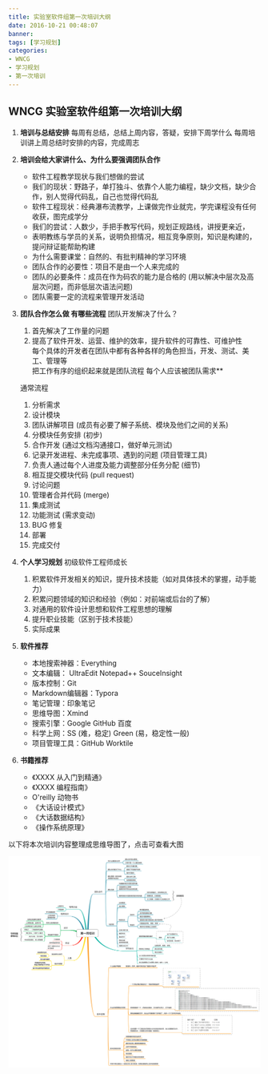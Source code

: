 ```yaml
---
title: 实验室软件组第一次培训大纲
date: 2016-10-21 00:48:07
banner:
tags: [学习规划]
categories: 
- WNCG
- 学习规划
- 第一次培训
---
```



## WNCG 实验室软件组第一次培训大纲


1.  **培训与总结安排**
     每周有总结，总结上周内容，答疑，安排下周学什么
     每周培训讲上周总结时安排的内容，完成周志

<!--more-->

2.  **培训会给大家讲什么、为什么要强调团队合作**
    * 软件工程教学现状与我们想做的尝试
    * 我们的现状：野路子，单打独斗、依靠个人能力编程，缺少文档，缺少合作，别人觉得代码乱，自己也觉得代码乱
    * 软件工程现状：经典瀑布流教学，上课做完作业就完，学完课程没有任何收获，图完成学分
    * 我们的尝试：人数少，手把手教写代码，规划正规路线，讲授更亲近，
    * 表明教练与学员的关系，说明负担情况，相互竞争原则，知识是构建的，提问辩证能帮助构建
    * 为什么需要课堂：自然的、有批判精神的学习环境
    * 团队合作的必要性：项目不是由一个人来完成的
    * 团队的必要条件：成员在作为码农的能力是合格的 (用以解决中层次及高层次问题，而非低层次语法问题)
    * 团队需要一定的流程来管理开发活动

3.  **团队合作怎么做 有哪些流程**
           团队开发解决了什么？
    1. 首先解决了工作量的问题  
    2. 提高了软件开发、运营、维护的效率，提升软件的可靠性、可维护性  
       每个具体的开发者在团队中都有各种各样的角色担当，开发、测试、美工、管理等  
       把工作有序的组织起来就是团队流程
       每个人应该被团队需求**

    通常流程
    1. 分析需求
    2. 设计模块
    3. 团队讲解项目 (成员有必要了解子系统、模块及他们之间的关系)
    4. 分模块任务安排 (初步)
    5. 合作开发 (通过文档沟通接口，做好单元测试)
    6. 记录开发进程、未完成事项、遇到的问题 (项目管理工具)
    7. 负责人通过每个人进度及能力调整部分任务分配 (细节)
    8. 相互提交模块代码  (pull request)
    9. 讨论问题
    10. 管理者合并代码  (merge)
    11. 集成测试
    12. 功能测试 (需求变动)
    13. BUG 修复
    14. 部署
    15. 完成交付

4.  **个人学习规划**
           初级软件工程师成长
    1. 积累软件开发相关的知识，提升技术技能（如对具体技术的掌握，动手能力） 
    2. 积累问题领域的知识和经验（例如：对前端或后台的了解） 
    3. 对通用的软件设计思想和软件工程思想的理解 
    4. 提升职业技能（区别于技术技能） 
    5. 实际成果

5.  **软件推荐**
    * 本地搜索神器：Everything
    * 文本编辑： UltraEdit  Notepad++  SouceInsight
    * 版本控制：Git 
    * Markdown编辑器：Typora
    * 笔记管理：印象笔记
    * 思维导图：Xmind
    * 搜索引擎：Google  GitHub 百度
    * 科学上网：SS (难，稳定)  Green (易，稳定性一般)
    * 项目管理工具：GitHub  Worktile

6.  **书籍推荐**
    * 《XXXX 从入门到精通》
    * 《XXXX 编程指南》
    * O'reilly 动物书
    * 《大话设计模式》
    * 《大话数据结构》
    * 《操作系统原理》




以下将本次培训内容整理成思维导图了，点击可查看大图

![思维整理](./20161021-WNCG-实验室软件组第一次培训大纲/WNCG-第一周培训思维导图.png)